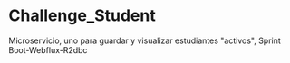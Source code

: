 # Challenge_Student
Microservicio, uno para guardar y visualizar estudiantes "activos", Sprint Boot-Webflux-R2dbc
